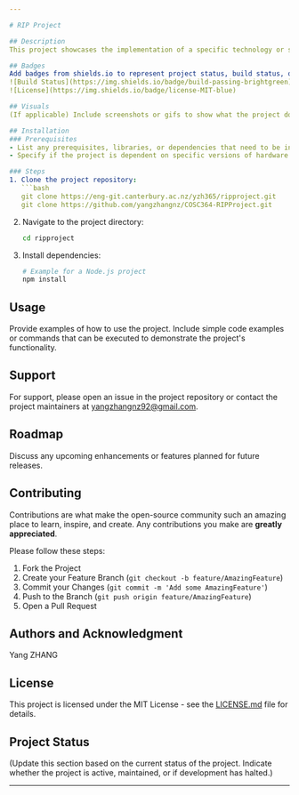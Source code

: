 ```yaml
---

# RIP Project

## Description
This project showcases the implementation of a specific technology or solution (please fill in the specific details of what your project accomplishes and its objectives). It is designed to provide a clear understanding of the application of theoretical concepts in a practical environment.

## Badges
Add badges from shields.io to represent project status, build status, or other metadata. Example:
![Build Status](https://img.shields.io/badge/build-passing-brightgreen)
![License](https://img.shields.io/badge/license-MIT-blue)

## Visuals
(If applicable) Include screenshots or gifs to show what the project does or how it works. For a text-based project, consider using code blocks or diagrams to explain concepts.

## Installation
### Prerequisites
- List any prerequisites, libraries, or dependencies that need to be installed before starting the project.
- Specify if the project is dependent on specific versions of hardware or software.

### Steps
1. Clone the project repository:
   ```bash
   git clone https://eng-git.canterbury.ac.nz/yzh365/ripproject.git
   git clone https://github.com/yangzhangnz/COSC364-RIPProject.git
   ```
2. Navigate to the project directory:
   ```bash
   cd ripproject
   ```
3. Install dependencies:
   ```bash
   # Example for a Node.js project
   npm install
   ```

## Usage
Provide examples of how to use the project. Include simple code examples or commands that can be executed to demonstrate the project's functionality.

## Support
For support, please open an issue in the project repository or contact the project maintainers at [yangzhangnz92@gmail.com](mailto:yangzhangnz92@gmail.com).

## Roadmap
Discuss any upcoming enhancements or features planned for future releases.

## Contributing
Contributions are what make the open-source community such an amazing place to learn, inspire, and create. Any contributions you make are **greatly appreciated**.

Please follow these steps:
1. Fork the Project
2. Create your Feature Branch (`git checkout -b feature/AmazingFeature`)
3. Commit your Changes (`git commit -m 'Add some AmazingFeature'`)
4. Push to the Branch (`git push origin feature/AmazingFeature`)
5. Open a Pull Request

## Authors and Acknowledgment
Yang ZHANG

## License
This project is licensed under the MIT License - see the [LICENSE.md](LICENSE.md) file for details.

## Project Status
(Update this section based on the current status of the project. Indicate whether the project is active, maintained, or if development has halted.)

---
```

